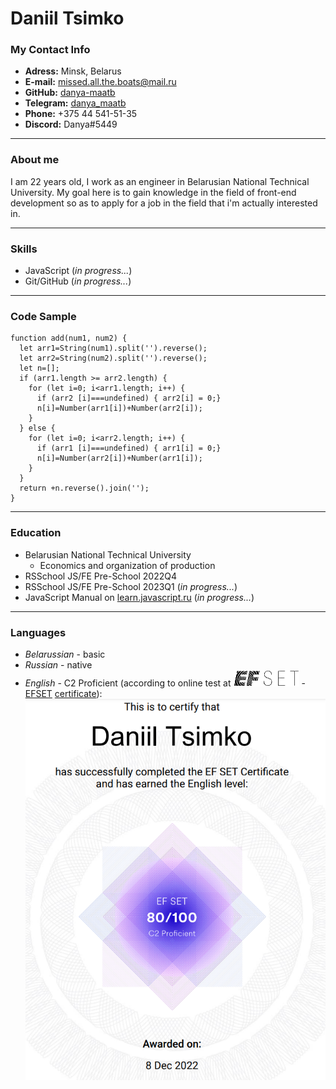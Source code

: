 # **Daniil Tsimko**
### **My Contact Info**
* **Adress:** Minsk, Belarus
* **E-mail:** missed.all.the.boats@mail.ru
* **GitHub:** [danya-maatb](https://github.com/danya-maatb)
* **Telegram:** [danya_maatb](https://t.me/danya_maatb)
* **Phone:** +375 44 541-51-35
* **Discord:** Danya#5449

***
### **About me** 
I am 22 years old, I work as an engineer in Belarusian National Technical University. My goal here is to gain knowledge in the field of front-end development so as to apply for a job in the field that i'm actually interested in.

***
### **Skills**
* JavaScript (*in progress...*)
* Git/GitHub (*in progress...*)

***
### **Code Sample**
```
function add(num1, num2) {
  let arr1=String(num1).split('').reverse();
  let arr2=String(num2).split('').reverse();
  let n=[];
  if (arr1.length >= arr2.length) {
    for (let i=0; i<arr1.length; i++) {
      if (arr2 [i]===undefined) { arr2[i] = 0;}
      n[i]=Number(arr1[i])+Number(arr2[i]);
    }
  } else {
    for (let i=0; i<arr2.length; i++) {
      if (arr1 [i]===undefined) { arr1[i] = 0;}
      n[i]=Number(arr2[i])+Number(arr1[i]);
    }
  }
  return +n.reverse().join('');
}
```

***

### **Education**
* Belarusian National Technical University
    + Economics and organization of production
* RSSchool JS/FE Pre-School 2022Q4
* RSSchool JS/FE Pre-School 2023Q1 (*in progress...*)
* JavaScript Manual on [learn.javascript.ru](https://learn.javascript.ru/) (*in progress...*)

***

### **Languages**
* *Belarussian* - basic
* *Russian* - native
* *English* - C2 Proficient 
(according to online test at ![logo](img/EFSET.png) - [EFSET](https://www.efset.org/) [certificate](https://www.efset.org/cert/unBbM1)): 
![EFSET certificate](img/cert.png)
